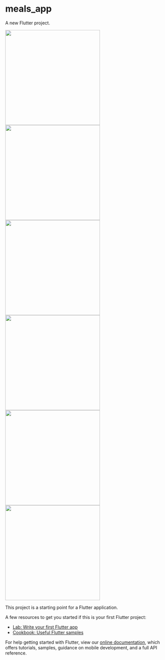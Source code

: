# meals_app

A new Flutter project.

<p float="left">
<img src="https://user-images.githubusercontent.com/91732921/176180048-b4609ba9-b359-41ff-b876-afeb7cd667b1.png" width="300" />
<img src="https://user-images.githubusercontent.com/91732921/176180051-6c6f541b-851c-4af4-ae68-fb8d565ace47.png" width="300" />
<img src="https://user-images.githubusercontent.com/91732921/176180045-4f623805-b5e6-4620-8c73-f9037116d87f.png" width="300" />
<img src="https://user-images.githubusercontent.com/91732921/176180027-6ac4bfa5-a00f-4817-9aac-e33ae30d2eb3.png" width="300" />
<img src="https://user-images.githubusercontent.com/91732921/176180062-ddfa3160-8ae6-49d2-b27a-c5074d796572.png" width="300" />
<img src="https://user-images.githubusercontent.com/91732921/176180070-5e0679dc-6983-4b93-a17a-654d378904d0.png" width="300" />
</p>
This project is a starting point for a Flutter application.

A few resources to get you started if this is your first Flutter project:

- [Lab: Write your first Flutter app](https://flutter.dev/docs/get-started/codelab)
- [Cookbook: Useful Flutter samples](https://flutter.dev/docs/cookbook)

For help getting started with Flutter, view our
[online documentation](https://flutter.dev/docs), which offers tutorials,
samples, guidance on mobile development, and a full API reference.
